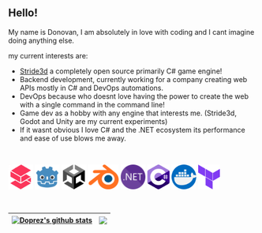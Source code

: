 ## Hello!
My name is Donovan, I am absolutely in love with coding and I cant imagine doing anything else.

my current interests are:
- [Stride3d](https://www.stride3d.net/) a completely open source primarily C# game engine!
- Backend development, currently working for a company creating web APIs mostly in C# and DevOps automations.
- DevOps because who doesnt love having the power to create the web with a single command in the command line!
- Game dev as a hobby with any engine that interests me. (Stride3d, Godot and Unity are my current experiments)
- If it wasnt obvious I love C# and the .NET ecosystem its performance and ease of use blows me away.

<br />

[<img height="50" alt="Stride" src="stride.png">](https://www.stride3d.net/)
[<img height="50" alt="godot" src="godot.png">](https://godotengine.org/)
[<img height="50" alt="unity" src="unity.png">](https://unity.com/)
[<img height="50" alt="blender" src="blender.png">](https://www.blender.org/)
[<img height="50" alt=".NET" src="dotnet.png">](https://dotnet.microsoft.com/en-us/)
[<img height="50" alt="chsarp" src="csharp.png">](https://learn.microsoft.com/en-us/dotnet/csharp/)
[<img height="50" alt="docker" src="docker.png">](https://hub.docker.com/search?q=)
[<img height="50" alt="terraform" src="terraform.png">](https://www.terraform.io/)

<br />

| <a href="https://github.com/anuraghazra/github-readme-stats"><img align="center" src="https://github-readme-stats.vercel.app/api?username=Doprez&show_icons=true&count_private=true&theme=onedark&hide_border=true&hide=issues,contribs&hide_rank=true" alt="Doprez's github stats" /></a> | <img align="center" src="https://github-readme-stats.vercel.app/api/top-langs/?username=Doprez&layout=compact&theme=onedark&hide_border=true" /></a> |
| ------------- | ------------- |
